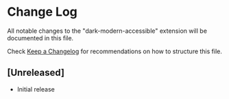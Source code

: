 # Change Log

All notable changes to the "dark-modern-accessible" extension will be documented in this file.

Check [Keep a Changelog](http://keepachangelog.com/) for recommendations on how to structure this file.

## [Unreleased]

-   Initial release

